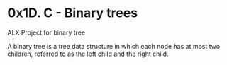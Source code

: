 # 0x1D. C - Binary trees

ALX Project for binary tree

A binary tree is a tree data structure in which each node has at most two children, referred to as the left child and the right child.
